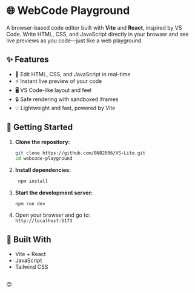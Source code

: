 # 🌐 WebCode Playground

A browser-based code editor built with **Vite** and **React**, inspired by VS Code. Write HTML, CSS, and JavaScript directly in your browser and see live previews as you code—just like a web playground.

## ✨ Features

- 📝 Edit HTML, CSS, and JavaScript in real-time  
- ⚡ Instant live preview of your code  
- 🖥️ VS Code-like layout and feel  
- 🔒 Safe rendering with sandboxed iframes  
- 💡 Lightweight and fast, powered by Vite  

## 🚀 Getting Started

1. **Clone the repository:**
   ```bash
   git clone https://github.com/BNB2006/VS-Lite.git
   cd webcode-playground
   ```

2. **Install dependencies:**
   ```bash
    npm install
    ```

3. **Start the development server:**
    ```
    npm run dev
    ```


4. Open your browser and go to:  
`http://localhost:5173`

## 🧰 Built With

- Vite + React  
- JavaScript
- Tailwind CSS

##
😊